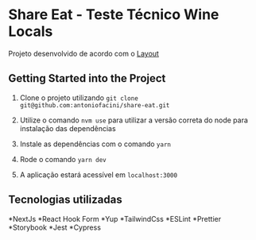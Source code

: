 # Share Eat - Teste Técnico Wine Locals

Projeto desenvolvido de acordo com o [Layout](https://xd.adobe.com/spec/d1218cae-a616-4c5c-4d3f-551f8e20124d-a710/screen/64129d9c-e23a-4560-81e2-31d8cf062496/specs/)

## Getting Started into the Project

1. Clone o projeto utilizando `git clone git@github.com:antoniofacini/share-eat.git`

2. Utilize o comando `nvm use` para utilizar a versão correta do node para instalação das dependências

3. Instale as dependências com o comando `yarn`

4. Rode o comando `yarn dev`

5. A aplicação estará acessível em `localhost:3000`

## Tecnologias utilizadas

*NextJs
*React Hook Form
*Yup
*TailwindCss
*ESLint
*Prettier
*Storybook
*Jest
\*Cypress
